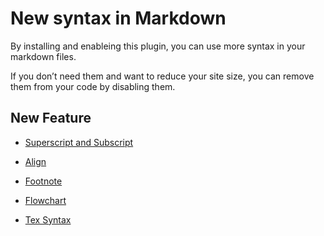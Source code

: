 # New syntax in Markdown

By installing and enableing this plugin, you can use more syntax in your markdown files.

If you don’t need them and want to reduce your site size, you can remove them from your code by disabling them.

## New Feature

- [Superscript and Subscript](sup-sub.md)

- [Align](align.md)

- [Footnote](footnote.md)

- [Flowchart](flowchart.md)

- [Tex Syntax](tex.md)
